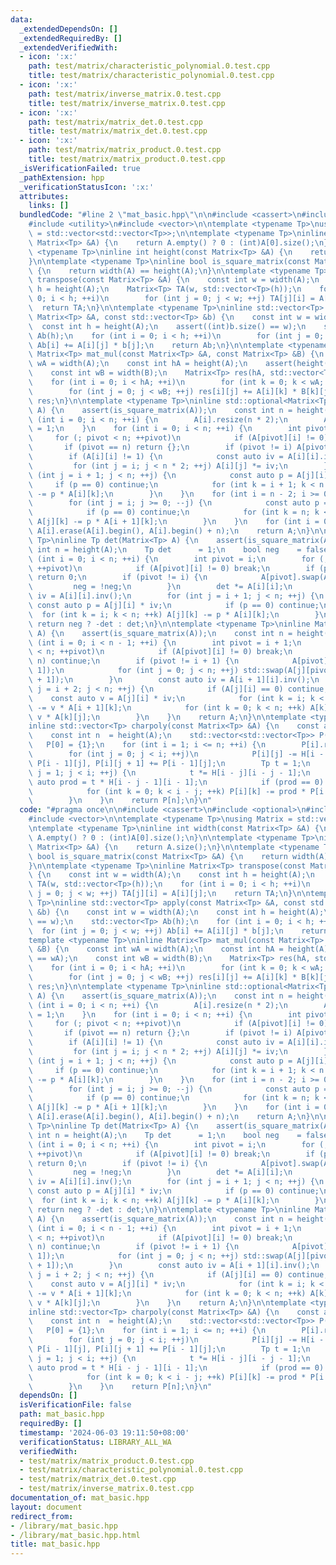 ```yaml
---
data:
  _extendedDependsOn: []
  _extendedRequiredBy: []
  _extendedVerifiedWith:
  - icon: ':x:'
    path: test/matrix/characteristic_polynomial.0.test.cpp
    title: test/matrix/characteristic_polynomial.0.test.cpp
  - icon: ':x:'
    path: test/matrix/inverse_matrix.0.test.cpp
    title: test/matrix/inverse_matrix.0.test.cpp
  - icon: ':x:'
    path: test/matrix/matrix_det.0.test.cpp
    title: test/matrix/matrix_det.0.test.cpp
  - icon: ':x:'
    path: test/matrix/matrix_product.0.test.cpp
    title: test/matrix/matrix_product.0.test.cpp
  _isVerificationFailed: true
  _pathExtension: hpp
  _verificationStatusIcon: ':x:'
  attributes:
    links: []
  bundledCode: "#line 2 \"mat_basic.hpp\"\n\n#include <cassert>\n#include <optional>\n\
    #include <utility>\n#include <vector>\n\ntemplate <typename Tp>\nusing Matrix\
    \ = std::vector<std::vector<Tp>>;\n\ntemplate <typename Tp>\ninline int width(const\
    \ Matrix<Tp> &A) {\n    return A.empty() ? 0 : (int)A[0].size();\n}\n\ntemplate\
    \ <typename Tp>\ninline int height(const Matrix<Tp> &A) {\n    return A.size();\n\
    }\n\ntemplate <typename Tp>\ninline bool is_square_matrix(const Matrix<Tp> &A)\
    \ {\n    return width(A) == height(A);\n}\n\ntemplate <typename Tp>\ninline Matrix<Tp>\
    \ transpose(const Matrix<Tp> &A) {\n    const int w = width(A);\n    const int\
    \ h = height(A);\n    Matrix<Tp> TA(w, std::vector<Tp>(h));\n    for (int i =\
    \ 0; i < h; ++i)\n        for (int j = 0; j < w; ++j) TA[j][i] = A[i][j];\n  \
    \  return TA;\n}\n\ntemplate <typename Tp>\ninline std::vector<Tp> apply(const\
    \ Matrix<Tp> &A, const std::vector<Tp> &b) {\n    const int w = width(A);\n  \
    \  const int h = height(A);\n    assert((int)b.size() == w);\n    std::vector<Tp>\
    \ Ab(h);\n    for (int i = 0; i < h; ++i)\n        for (int j = 0; j < w; ++j)\
    \ Ab[i] += A[i][j] * b[j];\n    return Ab;\n}\n\ntemplate <typename Tp>\ninline\
    \ Matrix<Tp> mat_mul(const Matrix<Tp> &A, const Matrix<Tp> &B) {\n    const int\
    \ wA = width(A);\n    const int hA = height(A);\n    assert(height(B) == wA);\n\
    \    const int wB = width(B);\n    Matrix<Tp> res(hA, std::vector<Tp>(wB));\n\
    \    for (int i = 0; i < hA; ++i)\n        for (int k = 0; k < wA; ++k)\n    \
    \        for (int j = 0; j < wB; ++j) res[i][j] += A[i][k] * B[k][j];\n    return\
    \ res;\n}\n\ntemplate <typename Tp>\ninline std::optional<Matrix<Tp>> mat_inv(Matrix<Tp>\
    \ A) {\n    assert(is_square_matrix(A));\n    const int n = height(A);\n    for\
    \ (int i = 0; i < n; ++i) {\n        A[i].resize(n * 2);\n        A[i][n + i]\
    \ = 1;\n    }\n    for (int i = 0; i < n; ++i) {\n        int pivot = i;\n   \
    \     for (; pivot < n; ++pivot)\n            if (A[pivot][i] != 0) break;\n \
    \       if (pivot == n) return {};\n        if (pivot != i) A[pivot].swap(A[i]);\n\
    \        if (A[i][i] != 1) {\n            const auto iv = A[i][i].inv();\n   \
    \         for (int j = i; j < n * 2; ++j) A[i][j] *= iv;\n        }\n        for\
    \ (int j = i + 1; j < n; ++j) {\n            const auto p = A[j][i];\n       \
    \     if (p == 0) continue;\n            for (int k = i + 1; k < n * 2; ++k) A[j][k]\
    \ -= p * A[i][k];\n        }\n    }\n    for (int i = n - 2; i >= 0; --i) {\n\
    \        for (int j = i; j >= 0; --j) {\n            const auto p = A[j][i + 1];\n\
    \            if (p == 0) continue;\n            for (int k = n; k < n * 2; ++k)\
    \ A[j][k] -= p * A[i + 1][k];\n        }\n    }\n    for (int i = 0; i < n; ++i)\
    \ A[i].erase(A[i].begin(), A[i].begin() + n);\n    return A;\n}\n\ntemplate <typename\
    \ Tp>\ninline Tp det(Matrix<Tp> A) {\n    assert(is_square_matrix(A));\n    const\
    \ int n = height(A);\n    Tp det      = 1;\n    bool neg    = false;\n    for\
    \ (int i = 0; i < n; ++i) {\n        int pivot = i;\n        for (; pivot < n;\
    \ ++pivot)\n            if (A[pivot][i] != 0) break;\n        if (pivot == n)\
    \ return 0;\n        if (pivot != i) {\n            A[pivot].swap(A[i]);\n   \
    \         neg = !neg;\n        }\n        det *= A[i][i];\n        const auto\
    \ iv = A[i][i].inv();\n        for (int j = i + 1; j < n; ++j) {\n           \
    \ const auto p = A[j][i] * iv;\n            if (p == 0) continue;\n          \
    \  for (int k = i; k < n; ++k) A[j][k] -= p * A[i][k];\n        }\n    }\n   \
    \ return neg ? -det : det;\n}\n\ntemplate <typename Tp>\ninline Matrix<Tp> to_upper_hessenberg(Matrix<Tp>\
    \ A) {\n    assert(is_square_matrix(A));\n    const int n = height(A);\n    for\
    \ (int i = 0; i < n - 1; ++i) {\n        int pivot = i + 1;\n        for (; pivot\
    \ < n; ++pivot)\n            if (A[pivot][i] != 0) break;\n        if (pivot ==\
    \ n) continue;\n        if (pivot != i + 1) {\n            A[pivot].swap(A[i +\
    \ 1]);\n            for (int j = 0; j < n; ++j) std::swap(A[j][pivot], A[j][i\
    \ + 1]);\n        }\n        const auto iv = A[i + 1][i].inv();\n        for (int\
    \ j = i + 2; j < n; ++j) {\n            if (A[j][i] == 0) continue;\n        \
    \    const auto v = A[j][i] * iv;\n            for (int k = i; k < n; ++k) A[j][k]\
    \ -= v * A[i + 1][k];\n            for (int k = 0; k < n; ++k) A[k][i + 1] +=\
    \ v * A[k][j];\n        }\n    }\n    return A;\n}\n\ntemplate <typename Tp>\n\
    inline std::vector<Tp> charpoly(const Matrix<Tp> &A) {\n    const auto H = to_upper_hessenberg(A);\n\
    \    const int n  = height(A);\n    std::vector<std::vector<Tp>> P(n + 1);\n \
    \   P[0] = {1};\n    for (int i = 1; i <= n; ++i) {\n        P[i].resize(i + 1);\n\
    \        for (int j = 0; j < i; ++j)\n            P[i][j] -= H[i - 1][i - 1] *\
    \ P[i - 1][j], P[i][j + 1] += P[i - 1][j];\n        Tp t = 1;\n        for (int\
    \ j = 1; j < i; ++j) {\n            t *= H[i - j][i - j - 1];\n            const\
    \ auto prod = t * H[i - j - 1][i - 1];\n            if (prod == 0) continue;\n\
    \            for (int k = 0; k < i - j; ++k) P[i][k] -= prod * P[i - j - 1][k];\n\
    \        }\n    }\n    return P[n];\n}\n"
  code: "#pragma once\n\n#include <cassert>\n#include <optional>\n#include <utility>\n\
    #include <vector>\n\ntemplate <typename Tp>\nusing Matrix = std::vector<std::vector<Tp>>;\n\
    \ntemplate <typename Tp>\ninline int width(const Matrix<Tp> &A) {\n    return\
    \ A.empty() ? 0 : (int)A[0].size();\n}\n\ntemplate <typename Tp>\ninline int height(const\
    \ Matrix<Tp> &A) {\n    return A.size();\n}\n\ntemplate <typename Tp>\ninline\
    \ bool is_square_matrix(const Matrix<Tp> &A) {\n    return width(A) == height(A);\n\
    }\n\ntemplate <typename Tp>\ninline Matrix<Tp> transpose(const Matrix<Tp> &A)\
    \ {\n    const int w = width(A);\n    const int h = height(A);\n    Matrix<Tp>\
    \ TA(w, std::vector<Tp>(h));\n    for (int i = 0; i < h; ++i)\n        for (int\
    \ j = 0; j < w; ++j) TA[j][i] = A[i][j];\n    return TA;\n}\n\ntemplate <typename\
    \ Tp>\ninline std::vector<Tp> apply(const Matrix<Tp> &A, const std::vector<Tp>\
    \ &b) {\n    const int w = width(A);\n    const int h = height(A);\n    assert((int)b.size()\
    \ == w);\n    std::vector<Tp> Ab(h);\n    for (int i = 0; i < h; ++i)\n      \
    \  for (int j = 0; j < w; ++j) Ab[i] += A[i][j] * b[j];\n    return Ab;\n}\n\n\
    template <typename Tp>\ninline Matrix<Tp> mat_mul(const Matrix<Tp> &A, const Matrix<Tp>\
    \ &B) {\n    const int wA = width(A);\n    const int hA = height(A);\n    assert(height(B)\
    \ == wA);\n    const int wB = width(B);\n    Matrix<Tp> res(hA, std::vector<Tp>(wB));\n\
    \    for (int i = 0; i < hA; ++i)\n        for (int k = 0; k < wA; ++k)\n    \
    \        for (int j = 0; j < wB; ++j) res[i][j] += A[i][k] * B[k][j];\n    return\
    \ res;\n}\n\ntemplate <typename Tp>\ninline std::optional<Matrix<Tp>> mat_inv(Matrix<Tp>\
    \ A) {\n    assert(is_square_matrix(A));\n    const int n = height(A);\n    for\
    \ (int i = 0; i < n; ++i) {\n        A[i].resize(n * 2);\n        A[i][n + i]\
    \ = 1;\n    }\n    for (int i = 0; i < n; ++i) {\n        int pivot = i;\n   \
    \     for (; pivot < n; ++pivot)\n            if (A[pivot][i] != 0) break;\n \
    \       if (pivot == n) return {};\n        if (pivot != i) A[pivot].swap(A[i]);\n\
    \        if (A[i][i] != 1) {\n            const auto iv = A[i][i].inv();\n   \
    \         for (int j = i; j < n * 2; ++j) A[i][j] *= iv;\n        }\n        for\
    \ (int j = i + 1; j < n; ++j) {\n            const auto p = A[j][i];\n       \
    \     if (p == 0) continue;\n            for (int k = i + 1; k < n * 2; ++k) A[j][k]\
    \ -= p * A[i][k];\n        }\n    }\n    for (int i = n - 2; i >= 0; --i) {\n\
    \        for (int j = i; j >= 0; --j) {\n            const auto p = A[j][i + 1];\n\
    \            if (p == 0) continue;\n            for (int k = n; k < n * 2; ++k)\
    \ A[j][k] -= p * A[i + 1][k];\n        }\n    }\n    for (int i = 0; i < n; ++i)\
    \ A[i].erase(A[i].begin(), A[i].begin() + n);\n    return A;\n}\n\ntemplate <typename\
    \ Tp>\ninline Tp det(Matrix<Tp> A) {\n    assert(is_square_matrix(A));\n    const\
    \ int n = height(A);\n    Tp det      = 1;\n    bool neg    = false;\n    for\
    \ (int i = 0; i < n; ++i) {\n        int pivot = i;\n        for (; pivot < n;\
    \ ++pivot)\n            if (A[pivot][i] != 0) break;\n        if (pivot == n)\
    \ return 0;\n        if (pivot != i) {\n            A[pivot].swap(A[i]);\n   \
    \         neg = !neg;\n        }\n        det *= A[i][i];\n        const auto\
    \ iv = A[i][i].inv();\n        for (int j = i + 1; j < n; ++j) {\n           \
    \ const auto p = A[j][i] * iv;\n            if (p == 0) continue;\n          \
    \  for (int k = i; k < n; ++k) A[j][k] -= p * A[i][k];\n        }\n    }\n   \
    \ return neg ? -det : det;\n}\n\ntemplate <typename Tp>\ninline Matrix<Tp> to_upper_hessenberg(Matrix<Tp>\
    \ A) {\n    assert(is_square_matrix(A));\n    const int n = height(A);\n    for\
    \ (int i = 0; i < n - 1; ++i) {\n        int pivot = i + 1;\n        for (; pivot\
    \ < n; ++pivot)\n            if (A[pivot][i] != 0) break;\n        if (pivot ==\
    \ n) continue;\n        if (pivot != i + 1) {\n            A[pivot].swap(A[i +\
    \ 1]);\n            for (int j = 0; j < n; ++j) std::swap(A[j][pivot], A[j][i\
    \ + 1]);\n        }\n        const auto iv = A[i + 1][i].inv();\n        for (int\
    \ j = i + 2; j < n; ++j) {\n            if (A[j][i] == 0) continue;\n        \
    \    const auto v = A[j][i] * iv;\n            for (int k = i; k < n; ++k) A[j][k]\
    \ -= v * A[i + 1][k];\n            for (int k = 0; k < n; ++k) A[k][i + 1] +=\
    \ v * A[k][j];\n        }\n    }\n    return A;\n}\n\ntemplate <typename Tp>\n\
    inline std::vector<Tp> charpoly(const Matrix<Tp> &A) {\n    const auto H = to_upper_hessenberg(A);\n\
    \    const int n  = height(A);\n    std::vector<std::vector<Tp>> P(n + 1);\n \
    \   P[0] = {1};\n    for (int i = 1; i <= n; ++i) {\n        P[i].resize(i + 1);\n\
    \        for (int j = 0; j < i; ++j)\n            P[i][j] -= H[i - 1][i - 1] *\
    \ P[i - 1][j], P[i][j + 1] += P[i - 1][j];\n        Tp t = 1;\n        for (int\
    \ j = 1; j < i; ++j) {\n            t *= H[i - j][i - j - 1];\n            const\
    \ auto prod = t * H[i - j - 1][i - 1];\n            if (prod == 0) continue;\n\
    \            for (int k = 0; k < i - j; ++k) P[i][k] -= prod * P[i - j - 1][k];\n\
    \        }\n    }\n    return P[n];\n}\n"
  dependsOn: []
  isVerificationFile: false
  path: mat_basic.hpp
  requiredBy: []
  timestamp: '2024-06-03 19:11:50+08:00'
  verificationStatus: LIBRARY_ALL_WA
  verifiedWith:
  - test/matrix/matrix_product.0.test.cpp
  - test/matrix/characteristic_polynomial.0.test.cpp
  - test/matrix/matrix_det.0.test.cpp
  - test/matrix/inverse_matrix.0.test.cpp
documentation_of: mat_basic.hpp
layout: document
redirect_from:
- /library/mat_basic.hpp
- /library/mat_basic.hpp.html
title: mat_basic.hpp
---
```

